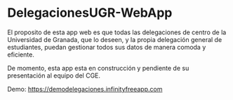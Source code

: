 # DelegacionesUGR-WebApp

El proposito de esta app web es que todas las delegaciones de centro de la Universidad de Granada, que lo deseen, y la propia delegación general de estudiantes, puedan gestionar todos sus datos de manera comoda y eficiente.

De momento, esta app esta en construcción y pendiente de su presentación al equipo del CGE.

Demo: https://demodelegaciones.infinityfreeapp.com
